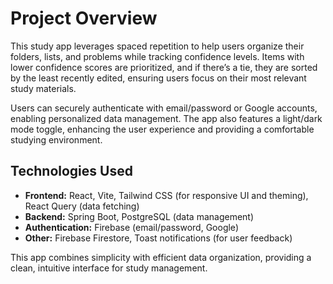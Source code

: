 

# Project Overview

This study app leverages spaced repetition to help users organize their folders, lists, and problems while tracking confidence levels. Items with lower confidence scores are prioritized, and if there’s a tie, they are sorted by the least recently edited, ensuring users focus on their most relevant study materials.

Users can securely authenticate with email/password or Google accounts, enabling personalized data management. The app also features a light/dark mode toggle, enhancing the user experience and providing a comfortable studying environment.

## Technologies Used

- **Frontend:** React, Vite, Tailwind CSS (for responsive UI and theming), React Query (data fetching)
- **Backend:** Spring Boot, PostgreSQL (data management)
- **Authentication:** Firebase (email/password, Google)
- **Other:** Firebase Firestore, Toast notifications (for user feedback)

This app combines simplicity with efficient data organization, providing a clean, intuitive interface for study management.


